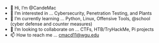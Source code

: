- 👋 Hi, I’m @CandeMac
- 👀 I’m interested in ... Cybersecurity, Penetration Testing, and Plants
- 🌱 I’m currently learning ... Python, Linux, Offensive Tools, @school (cyber defense and counter measures)
- 💞️ I’m looking to collaborate on ... CTFs, HTB/TryHackMe, Pi projects
- 📫 How to reach me ... cmacd11@wgu.edu

<!---
CandeMac/CandeMac is a ✨ special ✨ repository because its `README.md` (this file) appears on your GitHub profile.
You can click the Preview link to take a look at your changes.
--->
